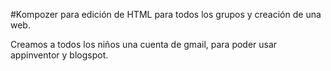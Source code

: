 #Kompozer para edición de HTML para todos los grupos y creación de una web.

Creamos a todos los niños una cuenta de gmail, para poder usar appinventor y 
blogspot.

